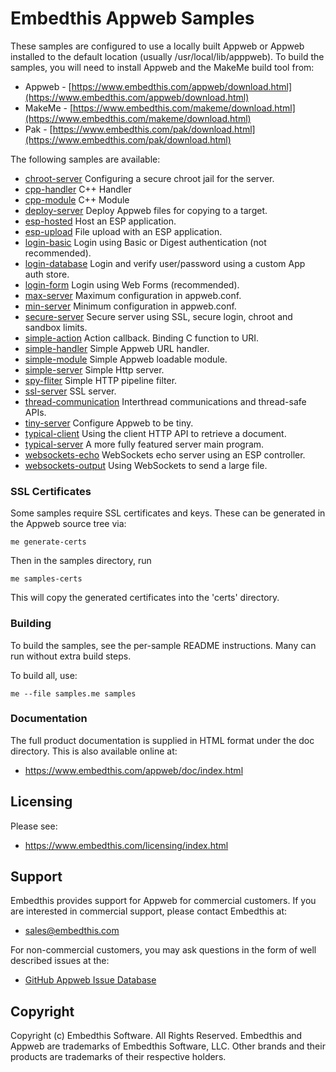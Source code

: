 Embedthis Appweb Samples
===

These samples are configured to use a locally built Appweb or Appweb installed to the default location
(usually /usr/local/lib/apppweb). To build the samples, you will need to install Appweb and the MakeMe build tool from:

* Appweb - [https://www.embedthis.com/appweb/download.html](https://www.embedthis.com/appweb/download.html)
* MakeMe - [https://www.embedthis.com/makeme/download.html](https://www.embedthis.com/makeme/download.html)
* Pak - [https://www.embedthis.com/pak/download.html](https://www.embedthis.com/pak/download.html)

The following samples are available:

* [chroot-server](chroot-server/README.md)          Configuring a secure chroot jail for the server.
* [cpp-handler](cpp-handler/README.md)              C++ Handler
* [cpp-module](cpp-module/README.md)                C++ Module
* [deploy-server](deploy-server/README.md)          Deploy Appweb files for copying to a target.
* [esp-hosted](esp-hosted/README.md)                Host an ESP application.
* [esp-upload](esp-upload/README.md)                File upload with an ESP application.
* [login-basic](login-basic/README.md)              Login using Basic or Digest authentication (not recommended).
* [login-database](login-database/README.md)        Login and verify user/password using a custom App auth store.
* [login-form](login-form/README.md)                Login using Web Forms (recommended).
* [max-server](max-server/README.md)                Maximum configuration in appweb.conf.
* [min-server](min-server/README.md)                Minimum configuration in appweb.conf.
* [secure-server](secure-server/README.md)          Secure server using SSL, secure login, chroot and sandbox limits.
* [simple-action](simple-action/README.md)          Action callback. Binding C function to URI.
* [simple-handler](simple-handler/README.md)        Simple Appweb URL handler.
* [simple-module](simple-module/README.md)          Simple Appweb loadable module.
* [simple-server](simple-server/README.md)          Simple Http server.
* [spy-fliter](spy-filter/README.md)                Simple HTTP pipeline filter.
* [ssl-server](ssl-server/README.md)                SSL server.
* [thread-communication](thread-communication/README.md) Interthread communications and thread-safe APIs.
* [tiny-server](tiny-server/README.md)              Configure Appweb to be tiny.
* [typical-client](typical-client/README.md)        Using the client HTTP API to retrieve a document.
* [typical-server](typical-server/README.md)        A more fully featured server main program.
* [websockets-echo](websockets-echo/README.md)      WebSockets echo server using an ESP controller.
* [websockets-output](websockets-output/README.md)  Using WebSockets to send a large file.

### SSL Certificates

Some samples require SSL certificates and keys. These can be generated in the Appweb source tree via:

    me generate-certs

Then in the samples directory, run

    me samples-certs

This will copy the generated certificates into the 'certs' directory.

### Building

To build the samples, see the per-sample README instructions. Many can run without extra build steps.

To build all, use:

    me --file samples.me samples

### Documentation

The full product documentation is supplied in HTML format under the doc directory. This is also available online at:

* https://www.embedthis.com/appweb/doc/index.html

Licensing
---

Please see:

* https://www.embedthis.com/licensing/index.html


Support
---
Embedthis provides support for Appweb for commercial customers. If you are interested in commercial support,
please contact Embedthis at:

* sales@embedthis.com

For non-commercial customers, you may ask questions in the form of well described issues at the:

* [GitHub Appweb Issue Database](http://github.com/embedthis/appweb/issues)


Copyright
---

Copyright (c) Embedthis Software. All Rights Reserved. Embedthis and Appweb are trademarks of
Embedthis Software, LLC. Other brands and their products are trademarks of their respective holders.
